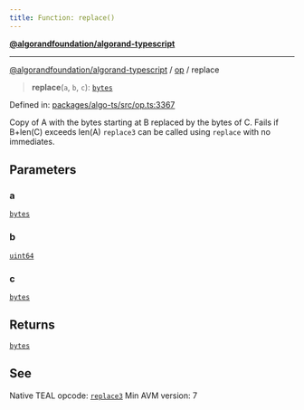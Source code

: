 ```yaml
---
title: Function: replace()
---
```


[**@algorandfoundation/algorand-typescript**](../../README)

***

[@algorandfoundation/algorand-typescript](../../README) / [op](../README) / replace



> **replace**(`a`, `b`, `c`): [`bytes`](../../index/type-aliases/bytes)

Defined in: [packages/algo-ts/src/op.ts:3367](https://github.com/algorandfoundation/puya-ts/blob/main/packages/algo-ts/src/op.ts#L3367)

Copy of A with the bytes starting at B replaced by the bytes of C. Fails if B+len(C) exceeds len(A)
`replace3` can be called using `replace` with no immediates.

## Parameters

### a

[`bytes`](../../index/type-aliases/bytes)

### b

[`uint64`](../../index/type-aliases/uint64)

### c

[`bytes`](../../index/type-aliases/bytes)

## Returns

[`bytes`](../../index/type-aliases/bytes)

## See

Native TEAL opcode: [`replace3`](https://developer.algorand.org/docs/get-details/dapps/avm/teal/opcodes/v10/#replace3)
Min AVM version: 7